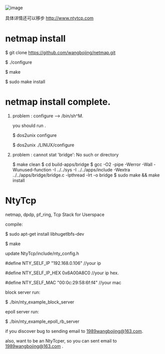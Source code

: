 
![image](https://github.com/wangbojing/NtyTcp/blob/master/doc/icon.jpg)


具体详情还可以移步 http://www.ntytcp.com

# netmap install
 
$ git clone https://github.com/wangbojing/netmap.git

$ ./configure

$ make 

$ sudo make install

# netmap install complete.

1. problem : configure --> /bin/sh^M. 

	you should run . 
	
	$ dos2unix configure
	
	$ dos2unix ./LINUX/configure

2. problem : cannot stat 'bridge': No such or directory

	$ make clean
	$ cd build-apps/bridge
	$ gcc -O2 -pipe -Werror -Wall -Wunused-function -I ../../sys -I ../../apps/include -Wextra    ../../apps/bridge/bridge.c  -lpthread -lrt    -o bridge
	$ sudo make && make install

# NtyTcp
netmap, dpdp, pf_ring, Tcp Stack for Userspace 

compile:

$ sudo apt-get install libhugetlbfs-dev

$ make

update NtyTcp/include/nty_config.h  

#define NTY_SELF_IP		"192.168.0.106" 	//your ip

#define NTY_SELF_IP_HEX	0x6A00A8C0 			//your ip hex.

#define NTY_SELF_MAC	"00:0c:29:58:6f:f4" //your mac

block server run:

$ ./bin/nty_example_block_server

epoll server run:

$ ./bin/nty_example_epoll_rb_server




if you discover bug to sending email to 1989wangbojing@163.com. 

also, want to be an NtyTcper, so you can sent email to 1989wangbojing@163.com .

